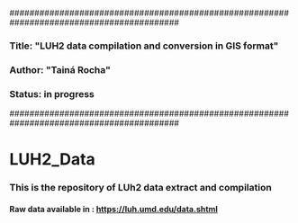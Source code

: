 ##########################################################################################
### Title: "LUH2 data compilation and conversion in GIS format"
### Author: "Tainá Rocha"
### Status: in progress
##########################################################################################

# LUH2_Data
### This is the repository of LUh2 data extract and compilation 
#### Raw data available in : https://luh.umd.edu/data.shtml
